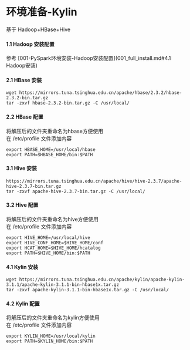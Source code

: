 # 环境准备-Kylin

基于 Hadoop+HBase+Hive

#### 1.1 Hadoop 安装配置
参考 [001-PySpark环境安装-Hadoop安装配置](001_full_install.md#4.1 Hadoop安装)

#### 2.1 HBase 安装
```Shell
wget https://mirrors.tuna.tsinghua.edu.cn/apache/hbase/2.3.2/hbase-2.3.2-bin.tar.gz
tar -zxvf hbase-2.3.2-bin.tar.gz -C /usr/local/
```
#### 2.2 HBase 配置
将解压后的文件夹重命名为hbase方便使用  
在 /etc/profile 文件添加内容
```
export HBASE_HOME=/usr/local/hbase
export PATH=$HBASE_HOME/bin:$PATH
```


#### 3.1 Hive 安装
```Shell
https://mirrors.tuna.tsinghua.edu.cn/apache/hive/hive-2.3.7/apache-hive-2.3.7-bin.tar.gz
tar -zxvf apache-hive-2.3.7-bin.tar.gz -C /usr/local/
```

#### 3.2 Hive 配置
将解压后的文件夹重命名为hive方便使用  
在 /etc/profile 文件添加内容
```
export HIVE_HOME=/usr/local/hive
export HIVE_CONF_HOME=$HIVE_HOME/conf
export HCAT_HOME=$HIVE_HOME/hcatalog
export PATH=$HIVE_HOME/bin:$PATH
```


#### 4.1 Kylin 安装
```Shell
wget https://mirrors.tuna.tsinghua.edu.cn/apache/kylin/apache-kylin-3.1.1/apache-kylin-3.1.1-bin-hbase1x.tar.gz
tar -zxvf apache-kylin-3.1.1-bin-hbase1x.tar.gz -C /usr/local/
```

#### 4.2 Kylin 配置
将解压后的文件夹重命名为kylin方便使用  
在 /etc/profile 文件添加内容
```
export KYLIN_HOME=/usr/local/kylin
export PATH=$KYLIN_HOME/bin:$PATH
```


